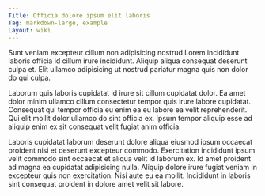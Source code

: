 ```yaml
---
Title: Officia dolore ipsum elit laboris
Tag: markdown-large, example
Layout: wiki
---
```

Sunt veniam excepteur cillum non adipisicing nostrud Lorem incididunt laboris officia id cillum irure incididunt. Aliquip aliqua consequat deserunt culpa et. Elit ullamco adipisicing ut nostrud pariatur magna quis non dolor do qui culpa.

Laborum quis laboris cupidatat id irure sit cillum cupidatat dolor. Ea amet dolor minim ullamco cillum consectetur tempor quis irure labore cupidatat. Consequat qui tempor officia eu enim ea eu labore ea velit reprehenderit. Qui elit mollit dolor ullamco do sint officia ex. Ipsum tempor aliquip esse ad aliquip enim ex sit consequat velit fugiat anim officia.

Laboris cupidatat laborum deserunt dolore aliqua eiusmod ipsum occaecat proident nisi et deserunt excepteur commodo. Exercitation incididunt ipsum velit commodo sint occaecat et aliqua velit id laborum ex. Id amet proident ad magna ea cupidatat adipisicing nulla. Aliquip dolore irure fugiat veniam in excepteur quis non exercitation. Nisi aute eu ea mollit. Incididunt in laboris sint consequat proident in dolore amet velit sit labore.